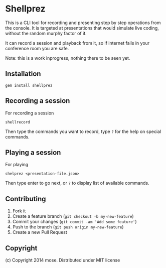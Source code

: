 Shellprez
==================

This is a CLI tool for recording and presenting step by step operations from the console. It is targeted at presentations that would simulate live coding, without the random murphy factor of it.

It can record a session and playback from it, so if internet fails in your conference room you are safe.

Note: this is a work inprogress, nothing there to be seen yet.

## Installation

    gem install shellprez

## Recording a session

For recording a session

    shellrecord

Then type the commands you want to record, type `?` for the help on special commands.

## Playing a session

For playing

    shelprez <presentation-file.json>

Then type enter to go next, or `?` to display list of available commands.

## Contributing

1. Fork it
2. Create a feature branch (`git checkout -b my-new-feature`)
3. Commit your changes (`git commit -am 'Add some feature'`)
4. Push to the branch (`git push origin my-new-feature`)
5. Create a new Pull Request

## Copyright

(c) Copyright 2014 mose. Distributed under MIT license
